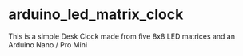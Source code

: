 # arduino_led_matrix_clock
This is a simple Desk Clock made from five 8x8 LED matrices and an Arduino Nano / Pro Mini

